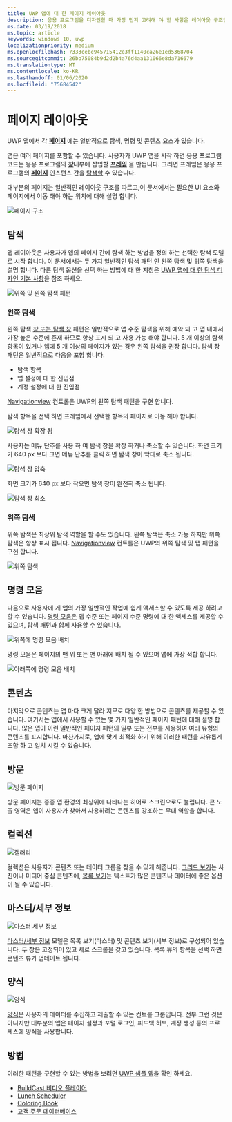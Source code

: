 ```yaml
---
title: UWP 앱에 대 한 페이지 레이아웃
description: 응용 프로그램을 디자인할 때 가장 먼저 고려해 야 할 사항은 레이아웃 구조입니다. 이 문서에서는 필요한 UI 요소와 페이지에서 이동 해야 하는 위치를 비롯 하 여 기본 페이지 레이아웃의 공통 구조에 대해 설명 합니다. UWP 앱에서 각 페이지에는 일반적으로 탐색, 명령 및 콘텐츠 요소가 있습니다.
ms.date: 03/19/2018
ms.topic: article
keywords: windows 10, uwp
localizationpriority: medium
ms.openlocfilehash: 7333cebc945715412e3ff1140ca26e1ed5368704
ms.sourcegitcommit: 26bb75084b9d2d2b4a76d4aa131066e8da716679
ms.translationtype: MT
ms.contentlocale: ko-KR
ms.lasthandoff: 01/06/2020
ms.locfileid: "75684542"
---
```

# <a name="page-layout"></a>페이지 레이아웃

UWP 앱에서 각 [**페이지**](https://docs.microsoft.com/uwp/api/Windows.UI.Xaml.Controls.Page) 에는 일반적으로 탐색, 명령 및 콘텐츠 요소가 있습니다. 

앱은 여러 페이지를 포함할 수 있습니다. 사용자가 UWP 앱을 시작 하면 응용 프로그램 코드는 응용 프로그램의 [**창**](https://docs.microsoft.com/uwp/api/windows.ui.xaml.window)내부에 삽입할 [**프레임**](https://docs.microsoft.com/uwp/api/Windows.UI.Xaml.Controls.Frame) 을 만듭니다. 그러면 프레임은 응용 프로그램의 [**페이지**](https://docs.microsoft.com/uwp/api/Windows.UI.Xaml.Controls.Page) 인스턴스 간을 [탐색할](../basics/navigate-between-two-pages.md) 수 있습니다. 

대부분의 페이지는 일반적인 레이아웃 구조를 따르고,이 문서에서는 필요한 UI 요소와 페이지에서 이동 해야 하는 위치에 대해 설명 합니다. 

![페이지 구조](images/page-components.svg)

## <a name="navigation"></a>탐색
앱 레이아웃은 사용자가 앱의 페이지 간에 탐색 하는 방법을 정의 하는 선택한 탐색 모델로 시작 합니다. 이 문서에서는 두 가지 일반적인 탐색 패턴 인 왼쪽 탐색 및 위쪽 탐색을 설명 합니다. 다른 탐색 옵션을 선택 하는 방법에 대 한 지침은 [UWP 앱에 대 한 탐색 디자인 기본 사항](../basics/navigation-basics.md)을 참조 하세요.

![위쪽 및 왼쪽 탐색 패턴](images/top-left-nav.svg)

### <a name="left-nav"></a>왼쪽 탐색
왼쪽 탐색 [창 또는 탐색 창](../controls-and-patterns/navigationview.md) 패턴은 일반적으로 앱 수준 탐색을 위해 예약 되 고 앱 내에서 가장 높은 수준에 존재 하므로 항상 표시 되 고 사용 가능 해야 합니다. 5 개 이상의 탐색 항목이 있거나 앱에 5 개 이상의 페이지가 있는 경우 왼쪽 탐색을 권장 합니다. 탐색 창 패턴은 일반적으로 다음을 포함 합니다.
- 탐색 항목
- 앱 설정에 대 한 진입점
- 계정 설정에 대 한 진입점

[Navigationview](https://docs.microsoft.com/uwp/api/windows.ui.xaml.controls.navigationview) 컨트롤은 UWP의 왼쪽 탐색 패턴을 구현 합니다.

탐색 항목을 선택 하면 프레임에서 선택한 항목의 페이지로 이동 해야 합니다.

![탐색 창 확장 됨](images/navview-expanded.svg)

사용자는 메뉴 단추를 사용 하 여 탐색 창을 확장 하거나 축소할 수 있습니다. 화면 크기가 640 px 보다 크면 메뉴 단추를 클릭 하면 탐색 창이 막대로 축소 됩니다.

![탐색 창 압축](images/navview-compact.svg)

화면 크기가 640 px 보다 작으면 탐색 창이 완전히 축소 됩니다.

![탐색 창 최소](images/navview-minimal.svg)

### <a name="top-nav"></a>위쪽 탐색

위쪽 탐색은 최상위 탐색 역할을 할 수도 있습니다. 왼쪽 탐색은 축소 가능 하지만 위쪽 탐색은 항상 표시 됩니다. [Navigationview](../controls-and-patterns/navigationview.md) 컨트롤은 UWP의 위쪽 탐색 및 탭 패턴을 구현 합니다.

![위쪽 탐색](images/pivot-large.svg)

## <a name="command-bar"></a>명령 모음

다음으로 사용자에 게 앱의 가장 일반적인 작업에 쉽게 액세스할 수 있도록 제공 하려고 할 수 있습니다. [명령 모음은](../controls-and-patterns/app-bars.md) 앱 수준 또는 페이지 수준 명령에 대 한 액세스를 제공할 수 있으며, 탐색 패턴과 함께 사용할 수 있습니다.

![위쪽에 명령 모음 배치 ](images/app-bar-desktop.svg)

명령 모음은 페이지의 맨 위 또는 맨 아래에 배치 될 수 있으며 앱에 가장 적합 합니다.

![아래쪽에 명령 모음 배치](images/app-bar-mobile.svg)

## <a name="content"></a>콘텐츠

마지막으로 콘텐츠는 앱 마다 크게 달라 지므로 다양 한 방법으로 콘텐츠를 제공할 수 있습니다. 여기서는 앱에서 사용할 수 있는 몇 가지 일반적인 페이지 패턴에 대해 설명 합니다. 많은 앱이 이런 일반적인 페이지 패턴의 일부 또는 전부를 사용하여 여러 유형의 콘텐츠를 표시합니다. 마찬가지로, 앱에 맞게 최적화 하기 위해 이러한 패턴을 자유롭게 조합 하 고 일치 시킬 수 있습니다.

## <a name="landing"></a>방문

![방문 페이지](images/hero-screen.svg)

방문 페이지는 종종 앱 환경의 최상위에 나타나는 히어로 스크린으로도 불립니다. 큰 노출 영역은 앱이 사용자가 찾아서 사용하려는 콘텐츠를 강조하는 무대 역할을 합니다.

## <a name="collections"></a>컬렉션

![갤러리](images/gridview.svg)

컬렉션은 사용자가 콘텐츠 또는 데이터 그룹을 찾을 수 있게 해줍니다. [그리드 보기](../controls-and-patterns/item-templates-gridview.md)는 사진이나 미디어 중심 콘텐츠에, [목록 보기](../controls-and-patterns/item-templates-listview.md)는 텍스트가 많은 콘텐츠나 데이터에 좋은 옵션이 될 수 있습니다.

## <a name="masterdetail"></a>마스터/세부 정보

![마스터 세부 정보](images/master-detail.svg)

[마스터/세부 정보](../controls-and-patterns/master-details.md) 모델은 목록 보기(마스터) 및 콘텐츠 보기(세부 정보)로 구성되어 있습니다. 두 창은 고정되어 있고 세로 스크롤을 갖고 있습니다. 목록 뷰의 항목을 선택 하면 콘텐츠 뷰가 업데이트 됩니다. 

## <a name="forms"></a>양식
![양식](images/form.svg)

[양식](../controls-and-patterns/forms.md)은 사용자의 데이터를 수집하고 제출할 수 있는 컨트롤 그룹입니다. 전부 그런 것은 아니지만 대부분의 앱은 페이지 설정과 포털 로그인, 피드백 허브, 계정 생성 등의 프로세스에 양식을 사용합니다. 

## <a name="sample-apps"></a>방법
이러한 패턴을 구현할 수 있는 방법을 보려면 [UWP 샘플 앱](https://developer.microsoft.com/windows/samples)을 확인 하세요.
- [BuildCast 비디오 플레이어](https://github.com/Microsoft/BuildCast)
- [Lunch Scheduler](https://github.com/Microsoft/Windows-appsample-lunch-scheduler)
- [Coloring Book](https://github.com/Microsoft/Windows-appsample-coloringbook)
- [고객 주문 데이터베이스](https://github.com/Microsoft/Windows-appsample-customers-orders-database)